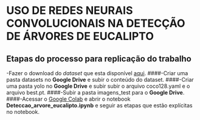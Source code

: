 # USO DE REDES NEURAIS CONVOLUCIONAIS NA DETECÇÃO DE ÁRVORES DE EUCALIPTO

## Etapas do processo para replicação do trabalho

-Fazer o download do *dataset* que esta disponível [aqui](https://drive.google.com/drive/folders/1biDfTmUDVeTJwUiJo1lb-nJfGTsYUhNo?usp=sharing).
 ####-Criar uma pasta datasets no **Google Drive** e subir o conteúdo do dataset.
 ####-Criar uma pasta yolo no **Google Drive** e subir subir o arquivo coco128.yaml e o arquivo best.pt.
 ####-Subir a pasta imagens_test para o **Google Drive**.
 ####-Acessar o [Google Colab](https://colab.research.google.com/) e abrir o notebook **Deteccao_arvore_eucalipto.ipynb** e seguir as etapas que estão explícitas no notebook.
 
